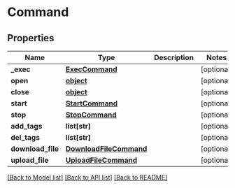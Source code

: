 # Command

## Properties
Name | Type | Description | Notes
------------ | ------------- | ------------- | -------------
**_exec** | [**ExecCommand**](ExecCommand.md) |  | [optional] 
**open** | [**object**](.md) |  | [optional] 
**close** | [**object**](.md) |  | [optional] 
**start** | [**StartCommand**](StartCommand.md) |  | [optional] 
**stop** | [**StopCommand**](StopCommand.md) |  | [optional] 
**add_tags** | **list[str]** |  | [optional] 
**del_tags** | **list[str]** |  | [optional] 
**download_file** | [**DownloadFileCommand**](DownloadFileCommand.md) |  | [optional] 
**upload_file** | [**UploadFileCommand**](UploadFileCommand.md) |  | [optional] 

[[Back to Model list]](../README.md#documentation-for-models) [[Back to API list]](../README.md#documentation-for-api-endpoints) [[Back to README]](../README.md)


